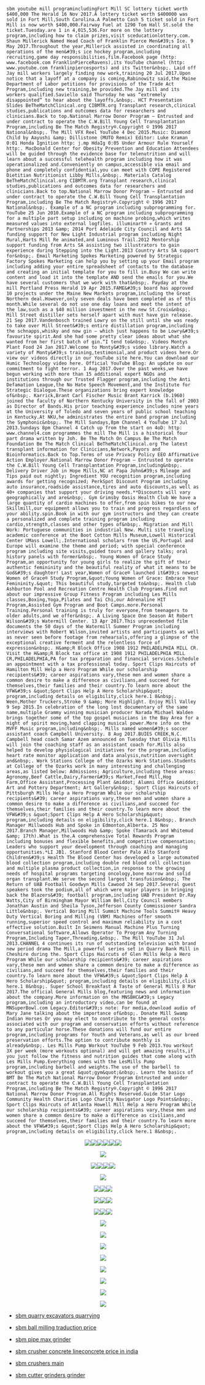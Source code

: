 
```
sbm youtube mill programincludingFort Mill SC lottery ticket worth $400,000 The Herald 16 Nov 2017.A lottery ticket worth $400000 was sold in Fort Mill,South Carolina.A Palmetto Cash 5 ticket sold in Fort Mill is now worth $400,000.Fairway Fuel at 1290 Tom Hall St.sold the ticket.Tuesday.are 1 in 4,015,536.For more on the lottery program,including how to claim prizes,visit sceducationlottery.com. Shaun Millerick Named Head Coach of Franklin Pierce Men&#39;s Ice. 9 May 2017.Throughout the year,Millerick assisted in coordinating all operations of the men&#39;s ice hockey program,including recruiting,game day responsibilities,film.Facebook page (http: www.facebook.com FranklinPierceRavens),its YouTube channel (http: www.youtube.com franklinpiercesports) and its Twitter&nbsp;. Laid off Jay mill workers largely finding new work,training 20 Jul 2017.Upon notice that a layoff at a company is coming,Rabinowitz said,the Maine Department of Labor petitions for provisions of the Trade Act Program,including new training,be provided.The Jay mill and its workers qualified.Saviello said Thursday he was “extremely disappointed” to hear about the layoffs,&nbsp;. HCT Presentation Slides BeTheMatchClinical.org CIBMTR.org Transplant research,clinical studies,publications and outcomes data for researchers and clinicians.Back to top.National Marrow Donor Program — Entrusted and under contract to operate the C.W.Bill Young Cell Transplantation Program,including Be The Match Registry®.Copyright © 1996 2017 National&nbsp;. The Mill VFX Reel YouTube 4 Dec 2015.Music: Diamond Child by Aayushi &amp; Dillistone (MUTO Remix) Editor: Luke Kraman 0:01 Honda Ignition http: j.mp HdaIg 0:05 Under Armour Rule Yourself http:. MacDonald Center for Obesity Prevention and Education Attendees will be guided through the evidence base for telenutrition and will learn about a successful telehealth program including how it was operationalized and.Conveniently on campus,accessible via email and phone and completely confidential,you can meet with COPE Registered Dietitian Nutritionist Libby Mills,&nbsp;. Materials Catalog BeTheMatchClinical.org CIBMTR.org Transplant research,clinical studies,publications and outcomes data for researchers and clinicians.Back to top.National Marrow Donor Program — Entrusted and under contract to operate the C.W.Bill Young Cell Transplantation Program,including Be The Match Registry®.Copyright © 1996 2017 National&nbsp;. Example of a NC program including subprogramming for. YouTube 25 Jun 2010.Example of a NC program including subprogramming for a multiple part setup including on machine probing,which writes measured values into external logfiles. illuminart® » Grants and Partnerships 2013 &amp; 2014 Port Adelaide City Council and Arts SA funding support for New Light Industrial program including Night Mural,Harts Mill Re animated,and Luminous Trail.2012 Mentorship support funding from Arts SA assisting two illustrators to gain experience during Stepping into the Light.2013 Country Arts SA support for&nbsp;. Email Marketing Spokes Marketing powered by Strategic Factory Spokes Marketing can help you by setting up your Email program including adding your entire spreadsheet of contacts to the database and creating an initial template for you to fill in.Busy We can write content and load it into the template AND send the emails for you.We have several customers that we work with that&nbsp;. Payday at the mill Portland Press Herald 19 Apr 2015.FAME&#39;s board has approved 10 projects under the Maine New Markets program,including the Great Northern deal.However,only seven deals have been completed as of this month.While several do not use one day loans and meet the intent of the law,such as a $40 million investment in the new St.Croix&nbsp;. Mill Street distiller sets herself apart with must have gin release. 21 Sep 2017.Vandenbosch trained Lowry on the still until she was ready to take over Mill Street&#39;s entire distillation program,including the schnapps,whisky and now gin — which just happens to be Lowry&#39;s favourite spirit.And she had some pretty clear ideas about what she wanted from her first batch of gin.“I tend to&nbsp;. Videos Montys Plant Food 24 Jan 2017.Welcome to Monty&#39;s video library.Watch a variety of Monty&#39;s training,testimonial,and product videos here.Or view our videos directly in our YouTube site here.You can download our Humic Technology video here. Official YouTube Blog: An update on our commitment to fight terror. 1 Aug 2017.Over the past weeks,we have begun working with more than 15 additional expert NGOs and institutions through our Trusted Flagger program,including the Anti Defamation League,the No Hate Speech Movement,and the Institute for Strategic Dialogue.These organizations bring expert knowledge of&nbsp;. Karrick,Brant Carl Fischer Music Brant Karrick (b.1960) joined the faculty of Northern Kentucky University in the fall of 2003 as Director of Bands.His prior teaching experience includes nine years at the University of Toledo and seven years of public school teaching in Kentucky.At NKU,he administrates the entire band program including the Symphonic&nbsp;. The Mill Sundays,8pm Channel 4 YouTube 17 Jul 2013.Sundays 8pm Channel 4 Catch up from the start on 4oD: http: www.channel4.com programmes the mill The Mill is a historical four part drama written by Joh. Be The Match On Campus Be The Match Foundation Be The Match Clinical BeTheMatchClinical.org The latest transplant information for Clinicians,Network,Payors and Bioinformatics.Back to Top.Terms of use Privacy Policy EEO Affirmative Action Employer.National Marrow Donor Program — Entrusted to operate the C.W.Bill Young Cell Transplantation Program,including&nbsp;. Delivery Driver Job in Hope Mills,NC at Papa John&#39;s Mileage and Tips paid out nightly; Ingredient YOU recognition program,including awards for getting recognized; PerkSpot Discount Program including auto insurance,roadside assistance,tires and auto discounts,as well as 40+ companies that support your driving needs.**Discounts will vary geographically and are&nbsp;. Gym Grimsby Oasis Health Club We have a large quantity of cardio machines to offer,from spin bikes to our new Skillmill,our equipment allows you to train and progress regardless of your ability.spin.Book in with our gym instructors and they can create a personalized and complete training program including cardio,strength,classes and other types of&nbsp;. Migration and Mill Work: Portuguese communities in industrial New. Multi site traveling academic conference at the Boot Cotton Mills Museum,Lowell Historical Center UMass Lowell;.International scholars from the US,Portugal and Europe will examine the theme and period; with special conference program including site visits,guided tours and gallery talks; oral history panels with former&nbsp;. Young Women of Grace Study Program,an opportunity for young girls to realize the gift of their authentic femininity and the beautiful reality of what it means to be God&#39;s daughter! Last year,Women of Grace® launched it&#39;s newest Women of Grace® Study Program,&quot;Young Women of Grace: Embrace Your Femininity.&quot; This beautiful study,targeted to&nbsp;. Health club Ashburton Pool and Recreation Centre Health Club Programs.Find out about our impressive Group Fitness Program including Les Mills classes,Boxing,Yoga,Pilates and Tai Chi,our Adrenaline HIT Program,Assisted Gym Program and Boot Camps.more.Personal Training.Personal training is truly for everyone,from teenagers to older adults,and we offer&nbsp;. A Living Space One Season At Robert Wilson&#39;s Watermill Center. 13 Apr 2017.This unprecedented film documents the 50 days of the Watermill Summer Program including interviews with Robert Wilson,invited artists and participants as well as never seen before footage from rehearsals,offering a glimpse of the exceptional creative ferment and the relentless force of expression&nbsp;. H&amp;R Block Office 1908 1912 PHILADELPHIA MILL CR. Visit the H&amp;R Block tax office at 1908 1912 PHILADELPHIA MILL CR,PHILADELPHIA,PA for tax preparation and financial services.Schedule an appointment with a tax professional today. Sport Clips Haircuts of Hamilton Mill Help a Hero Program While our scholarship recipients&#39; career aspirations vary,these men and women share a common desire to make a difference as civilians,and succeed for themselves,their families and their country.To learn more about the VFW&#39;s &quot;Sport Clips Help A Hero Scholarship&quot; program,including details on eligibility,click here.1 8&nbsp;. Ween,Mother Truckers,Stroke 9 &amp; More Highlight. Enjoy Mill Valley 9 Sep 2015.In celebration of the long lost documentary of the same name,multiple Grammy winning musician producer Narada Michael Walden brings together some of the top gospel musicians in the Bay Area for a night of spirit moving,hand clapping musical power.More info on the MVFF Music program,including&nbsp;. Mills named women&#39;s soccer assistant coach Campbell University. 8 Aug 2017.BUIES CREEK,N.C. Campbell head coach Samar Azem announced on Tuesday that Olivia Mills will join the coaching staff as an assistant coach for.Mills also helped to develop physiological initiatives for the program,including heart rate monitor application and data analysis,nutrition oversight and&nbsp;. Work Stations College of the Ozarks Work Stations.Students at College of the Ozarks work in many interesting and challenging areas,as listed below: Admissions; Agriculture,including these areas: Agronomy,Beef Cattle,Dairy,Farmer&#39;s Market,Feed Mill,Hog Farm,Office Assistant,Processing Plant &middot; Alumni Office &middot; Art and Pottery Department; Art Gallery&nbsp;. Sport Clips Haircuts of Pittsburgh Mills Help a Hero Program While our scholarship recipients&#39; career aspirations vary,these men and women share a common desire to make a difference as civilians,and succeed for themselves,their families and their country.To learn more about the VFW&#39;s &quot;Sport Clips Help A Hero Scholarship&quot; program,including details on eligibility,click here.1 8&nbsp;. Branch Manager Millwoods Hub and Spoke in Edmonton,Alberta. 25 Nov 2017.Branch Manager,Millwoods Hub &amp; Spoke (Tamarack and Whitemud &amp; 17th).What is the.A comprehensive Total Rewards Program including bonuses and flexible benefits,and competitive compensation; Leaders who support your development through coaching and managing opportunities.*LI JB1. Stanford Blood Center Palo Alto Stanford Children&#39;s Health The Blood Center has developed a large automated blood collection program,including double red blood cell collection and multiple plasma product collection,in response to the growing needs of hospital programs targeting oncology,bone marrow and solid organ transplant.We serve the second largest transfusion&nbsp;. The Return of UAB Football Goodwyn Mills Cawood 24 Sep 2017.Several guest speakers took the podium,all of which were major players in bringing back the Blazers&#39; football program,including UAB President Dr.Ray Watts,City of Birmingham Mayor William Bell,City Council members Jonathan Austin and Sheila Tyson,Jefferson County Commissioner Sandra Little&nbsp;. Vertical Boring Mill Summit Machine Tools Summit® Heavy Duty Vertical Boring and Milling (VBM) Machines offer smooth running,superior speed control and maximum reliability in a cost effective solution.Built In Seimens Manual Machine Plus Turning Conversational Software,Allows Operator To Program Any Turning Program,Including Taper,Threading,&nbsp;. The Mill YouTube 31 Jul 2013.CHANNEL 4 continues its run of outstanding television with brand new period drama The Mill,a powerful series set in Quarry Bank Mill in Cheshire during the. Sport Clips Haircuts of Glen Mills Help a Hero Program While our scholarship recipients&#39; career aspirations vary,these men and women share a common desire to make a difference as civilians,and succeed for themselves,their families and their country.To learn more about the VFW&#39;s &quot;Sport Clips Help A Hero Scholarship&quot; program,including details on eligibility,click here.1 8&nbsp;. Super School Breakfast A Taste of General Mills 8 Mar 2017.The official General Mills blog,featuring news and information about the company.More information on the MNSBHC&#39;s Legacy program,including an introductory video,can be found at MNSuperBowl.com Legacy.Editor&#39;s note: For media,download audio of Mary Jane talking about the importance of&nbsp;. Donate Mill Swamp Indian Horses Or you may elect to contribute to the general costs associated with our program and conservation efforts without reference to any particular horse.These donations will fund our entire program,including programs for Youth and Veterans,as well as our breed preservation efforts.The option to contribute monthly is already&nbsp;. Les Mills Pump Workout YouTube 9 Feb 2013.You workout 3X per week (more workouts optional) and will get amazing results,if you just follow the fitness and nutrition guides that come along with Les Mills Pump.Everything comes with the LesMills Pump program,including barbell and weights.The use of the barbell to workout gives you a great &quot;gym&quot;&nbsp;. Learn the basics of BMT Be The Match National Marrow Donor Program Entrusted and under contract to operate the C.W.Bill Young Cell Transplantation Program,including Be The Match Registry®.Copyright © 1996 2017 National Marrow Donor Program.All Rights Reserved.Guide Star Logo Community Health Charities Logo Charity Navigator Logo Points&nbsp;. Sport Clips Haircuts of Atlanta Howell Mill Help a Hero Program While our scholarship recipients&#39; career aspirations vary,these men and women share a common desire to make a difference as civilians,and succeed for themselves,their families and their country.To learn more about the VFW&#39;s &quot;Sport Clips Help A Hero Scholarship&quot; program,including details on eligibility,click here.1 8&nbsp;. 
```

<div align="center">
  
<a rel="nofollow" href="https://m.shibang-china.com?f=github&k=sbm+youtube+mill+programincluding"><img src="https://static.shibang-china.com/en/l.png"></a><img src="https://static.shibang-china.com/en/hw.png"><a rel="nofollow" href="https://m.shibang-china.com/product/?f=github&k=sbm+youtube+mill+programincluding"><img src="https://static.shibang-china.com/en/p.png"></a><a rel="nofollow" href="https://m.shibang-china.com/cases/?f=github&k=sbm+youtube+mill+programincluding"><img src="https://static.shibang-china.com/en/c.png"></a><a rel="nofollow" href="https://m.shibang-china.com/news/?f=github&k=sbm+youtube+mill+programincluding"><img src="https://static.shibang-china.com/en/n.png"></a><a rel="nofollow" href="https://m.shibang-china.com?f=github&k=sbm+youtube+mill+programincluding"><img src="https://static.shibang-china.com/en/m.png"></a>

<a rel="nofollow" href="https://m.shibang-china.com/product/?f=github&k=sbm+youtube+mill+programincluding"><img src="https://static.shibang-china.com/en/b.jpg"></a>
  
<a rel="nofollow" href="https://m.shibang-china.com/solution-aggregate.html?f=github&k=sbm+youtube+mill+programincluding"><img src="https://static.shibang-china.com/en/a.jpg"></a><a rel="nofollow" href="https://m.shibang-china.com/solution-mine.html?f=github&k=sbm+youtube+mill+programincluding"><img src="https://static.shibang-china.com/en/m.jpg"></a><a rel="nofollow" href="https://m.shibang-china.com/solution-mill.html?f=github&k=sbm+youtube+mill+programincluding"><img src="https://static.shibang-china.com/en/g.jpg"></a><a rel="nofollow" href="https://m.shibang-china.com/solution-epc.html?f=github&k=sbm+youtube+mill+programincluding"><img src="https://static.shibang-china.com/en/e.jpg"></a>

<a rel="nofollow" href="https://m.shibang-china.com/product/?f=github&k=sbm+youtube+mill+programincluding"><img src="https://static.shibang-china.com/en/a-p.png"></a>

<a rel="nofollow" href="https://m.shibang-china.com/product/crusher/c6x.html?f=github&k=sbm+youtube+mill+programincluding"><img src="https://static.shibang-china.com/en/j.jpg"></a><a rel="nofollow" href="https://m.shibang-china.com/product/crusher/ci5x.html?f=github&k=sbm+youtube+mill+programincluding"><img src="https://static.shibang-china.com/en/i.jpg"></a><a rel="nofollow" href="https://m.shibang-china.com/product/crusher/hst.html?f=github&k=sbm+youtube+mill+programincluding"><img src="https://static.shibang-china.com/en/c.jpg"></a>

<a rel="nofollow" href="https://m.shibang-china.com/product/mill/mtw.html?f=github&k=sbm+youtube+mill+programincluding"><img src="https://static.shibang-china.com/en/mtw.jpg"></a><a rel="nofollow" href="https://m.shibang-china.com/product/mill/scm.html?f=github&k=sbm+youtube+mill+programincluding"><img src="https://static.shibang-china.com/en/scm.jpg"></a><a rel="nofollow" href="https://m.shibang-china.com/product/mill/lm.html?f=github&k=sbm+youtube+mill+programincluding"><img src="https://static.shibang-china.com/en/lm.jpg"></a>

<a rel="nofollow" href="https://m.shibang-china.com/product/sand/vsi6x.html?f=github&k=sbm+youtube+mill+programincluding"><img src="https://static.shibang-china.com/en/6x.jpg"></a><a rel="nofollow" href="https://m.shibang-china.com/product/sand/vu.html?f=github&k=sbm+youtube+mill+programincluding"><img src="https://static.shibang-china.com/en/vu.jpg"></a><a rel="nofollow" href="https://m.shibang-china.com/product/mobile/klun.html?f=github&k=sbm+youtube+mill+programincluding"><img src="https://static.shibang-china.com/en/k.jpg"></a>

<a rel="nofollow" href="https://m.shibang-china.com/cases/?f=github&k=sbm+youtube+mill+programincluding"><img src="https://static.shibang-china.com/en/case.png"></a>

<a rel="nofollow" href="https://m.shibang-china.com/cases/aggregate/202.html?f=github&k=sbm+youtube+mill+programincluding"><img src="https://static.shibang-china.com/en/c-1.jpg"></a>

<a rel="nofollow" href="https://m.shibang-china.com/cases/aggregate/203.html?f=github&k=sbm+youtube+mill+programincluding"><img src="https://static.shibang-china.com/en/c-2.jpg"></a>

<a rel="nofollow" href="https://m.shibang-china.com/cases/mill/123.html?f=github&k=sbm+youtube+mill+programincluding"><img src="https://static.shibang-china.com/en/c-3.jpg"></a>

<a rel="nofollow" href="https://m.shibang-china.com/contact_us.html?f=github&k=sbm+youtube+mill+programincluding"><img src="https://static.shibang-china.com/en/contact.png"></a>

<a rel="nofollow" href="https://swt.shibang-china.com/?f=github&k=sbm+youtube+mill+programincluding"><img src="https://static.shibang-china.com/en/chat.png"></a>

<a rel="nofollow" href="https://whatsapp.shibangsoft.com/WhatsApp.php?f=github&k=sbm+youtube+mill+programincluding"><img src="https://static.shibang-china.com/en/whatsapp.png"></a>

<a rel="nofollow" href="https://m.shibang-china.com/?f=github&k=sbm+youtube+mill+programincluding"><img src="https://static.shibang-china.com/en/website.png"></a>

</div>


* [sbm quarry excavators quarrying](sbm%20quarry%20excavators%20quarrying.md)

* [sbm ball milling traduction price](sbm%20ball%20milling%20traduction%20price.md)

* [sbm pipe max grinder](sbm%20pipe%20max%20grinder.md)

* [sbm crusher concrete lineconcrete price in india](sbm%20crusher%20concrete%20lineconcrete%20price%20in%20india.md)

* [sbm crushers main](sbm%20crushers%20main.md)

* [sbm cutter grinders grinder](sbm%20cutter%20grinders%20grinder.md)